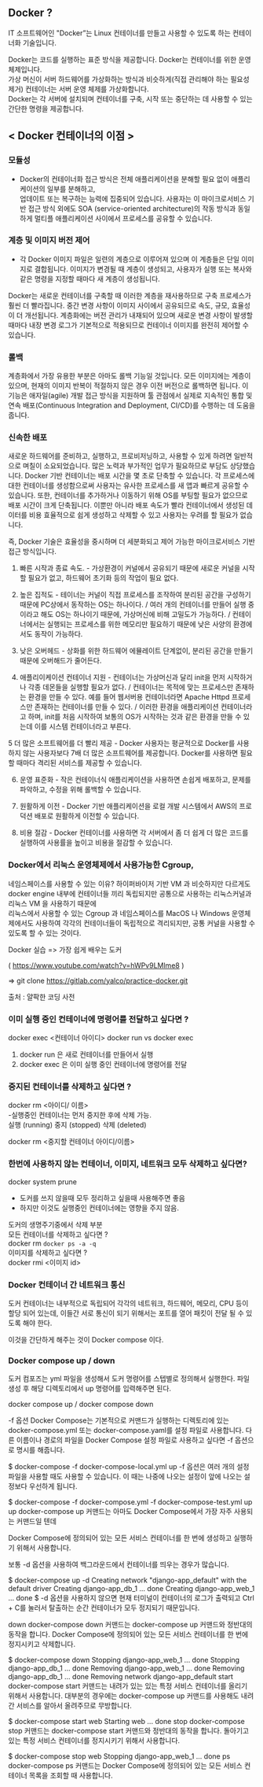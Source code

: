 ## Docker ?

IT 소프트웨어인 "Docker”는 Linux 컨테이너를 만들고 사용할 수 있도록 하는 컨테이너화 기술입니다.

Docker는 코드를 실행하는 표준 방식을 제공합니다. Docker는 컨테이너를 위한 운영 체제입니다.  
가상 머신이 서버 하드웨어를 가상화하는 방식과 비슷하게(직접 관리해야 하는 필요성 제거) 컨테이너는 서버 운영 체제를 가상화합니다.  
Docker는 각 서버에 설치되며 컨테이너를 구축, 시작 또는 중단하는 데 사용할 수 있는 간단한 명령을 제공합니다.
## < Docker 컨테이너의 이점 > 
### 모듈성
- Docker의 컨테이너화 접근 방식은 전체 애플리케이션을 분해할 필요 없이 애플리케이션의 일부를 분해하고,  
업데이트 또는 복구하는 능력에 집중되어 있습니다. 사용자는 이 마이크로서비스 기반 접근 방식 외에도 SOA  (service-oriented architecture)의
작동 방식과 동일하게 멀티플 애플리케이션 사이에서 프로세스를 공유할 수 있습니다.
### 계층 및 이미지 버전 제어
- 각 Docker 이미지 파일은 일련의 계층으로 이루어져 있으며 이 계층들은 단일 이미지로 결합됩니다. 이미지가 변경될 때 계층이 생성되고, 사용자가 실행 또는 복사와 같은 명령을 지정할 때마다 새 계층이 생성됩니다.

Docker는 새로운 컨테이너를 구축할 때 이러한 계층을 재사용하므로 구축 프로세스가 훨씬 더 빨라집니다. 중간 변경 사항이 이미지 사이에서 공유되므로 속도, 규모, 효율성이 더 개선됩니다. 계층화에는 버전 관리가 내재되어 있으며 새로운 변경 사항이 발생할 때마다 내장 변경 로그가 기본적으로 적용되므로 컨테이너 이미지를 완전히 제어할 수 있습니다.

### 롤백
계층화에서 가장 유용한 부분은 아마도 롤백 기능일 것입니다. 모든 이미지에는 계층이 있으며, 현재의 이미지 반복이 적절하지 않은 경우 이전 버전으로 롤백하면 됩니다. 이 기능은 애자일(agile) 개발 접근 방식을 지원하며 툴 관점에서 실제로 지속적인 통합 및 연속 배포(Continuous Integration and Deployment, CI/CD)를 수행하는 데 도움을 줍니다.

### 신속한 배포
새로운 하드웨어를 준비하고, 실행하고, 프로비저닝하고, 사용할 수 있게 하려면 일반적으로 며칠이 소요되었습니다. 많은 노력과 부가적인 업무가 필요하므로 부담도 상당했습니다. Docker 기반 컨테이너는 배포 시간을 몇 초로 단축할 수 있습니다. 각 프로세스에 대한 컨테이너를 생성함으로써 사용자는 유사한 프로세스를 새 앱과 빠르게 공유할 수 있습니다. 또한, 컨테이너를 추가하거나 이동하기 위해 OS를 부팅할 필요가 없으므로 배포 시간이 크게 단축됩니다. 이뿐만 아니라 배포 속도가 빨라 컨테이너에서 생성된 데이터를 비용 효율적으로 쉽게 생성하고 삭제할 수 있고 사용자는 우려를 할 필요가 없습니다.

즉, Docker 기술은 효율성을 중시하며 더 세분화되고 제어 가능한 마이크로서비스 기반 접근 방식입니다.


1. 빠른 시작과 종료 속도. - 가상환경이 커널에서 공유되기 때문에 새로운 커널을 시작할 필요가 없고, 하드웨어 초기화 등의 작업이 필요 없다.

2. 높은 집적도 - 테이너는 커널이 직접 프로세스를 조작하여 분리된 공간을 구성하기 때문에 PC상에서 동작하는 OS는 하나이다. / 여러 개의 컨테이너를 만들어 실행 중이라고 해도 OS는 하나이기 때문에, 가상머신에 비해 고밀도가 가능하다. / 컨테이너에서는 실행되는 프로세스를 위한 메모리만 필요하기 때문에 낮은 사양의 환경에서도 동작이 가능하다.

3. 낮은 오버헤드 - 상화를 위한 하드웨어 에뮬레이트 단계없이, 분리된 공간을 만들기 때문에 오버해드가 줄어든다.
4. 애플리이케이션 컨테이너 지원 -  컨테이너는 가상머신과 달리 init을 먼저 시작하거나 각종 데몬들을 실행할 필요가 없다. /  컨테이너는 목적에 맞는 프로세스만 존재하는 환경을 만들 수 있다. 예를 들어 웹서버용 컨테이너라면 Apache Httpd 프로세스만 존재하는 컨테이너를 만들 수 있다. /  이러한 환경을 애플리케이션 컨테이너라고 하며, init를 처음 시작하여 보통의 OS가 시작하는 것과 같은 환경을 만들 수 있는데 이를 시스템 컨테이너라고 부른다.

5 더 많은 소프트웨어를 더 빨리 제공 - Docker 사용자는 평균적으로 Docker를 사용하지 않는 사용자보다 7배 더 많은 소프트웨어를 제공합니다. Docker를 사용하면 필요할 때마다 격리된 서비스를 제공할 수 있습니다.

6. 운영 표준화 - 작은 컨테이너식 애플리케이션을 사용하면 손쉽게 배포하고, 문제를 파악하고, 수정을 위해 롤백할 수 있습니다.

7. 원활하게 이전 - Docker 기반 애플리케이션을 로컬 개발 시스템에서 AWS의 프로덕션 배포로 원활하게 이전할 수 있습니다.

8. 비용 절감 - Docker 컨테이너를 사용하면 각 서버에서 좀 더 쉽게 더 많은 코드를 실행하여 사용률을 높이고 비용을 절감할 수 있습니다.


### Docker에서 리눅스 운영체제에서 사용가능한 Cgroup, 
네임스페이스를 사용할 수 있는 이유?
하이퍼바이저 기반 VM 과 비슷하지만 다르게도 docker engine 내부에 컨테이너들 끼리 독립되지만 공통으로 사용하는 리눅스커널과 리눅스 VM 을 사용하기 때문에  
리눅스에서 사용할 수 있는 Cgroup 과 네임스페이스를 MacOS 나 Windows 운영체제에서도 사용하여 각각의 컨테이너들이 독립적으로 격리되지만, 공통 커널을 사용할 수 있도록 할 수 있는 것이다.  
  
Docker 실습
=> 가장 쉽게 배우는 도커

( https://www.youtube.com/watch?v=hWPv9LMlme8 )

=> git clone https://gitlab.com/yalco/practice-docker.git 

출처 : 얄팍한 코딩 사전

### 이미 실행 중인 컨테이너에 명령어를 전달하고 싶다면 ?

docker exec <컨테이너 아이디> 
docker run vs docker exec
1. docker run 은 새로 컨테이너를 만들어서 실행
2. docker exec 은 이미 실행 중인 컨테이너에 명령어를 전달

### 중지된 컨테이너를 삭제하고 싶다면 ?  
  
docker rm <아이디/ 이름>  
-실행중인 컨테이너는 먼저 중지한 후에 삭제 가능.  
실행 (running) 중지 (stopped) 삭제 (deleted)  
  
docker rm <중지할 컨테이너 아이디/이름>  
### 한번에 사용하지 않는 컨테이너, 이미지, 네트워크 모두 삭제하고 싶다면?  
  
docker system prune  

- 도커를 쓰지 않을때 모두 정리하고 싶을때 사용해주면 좋음
- 하지만 이것도 실행중인 컨테이너에는 영향을 주지 않음.
   
도커의 생명주기중에서 삭제 부분  
모든 컨테이너를 삭제하고 싶다면 ?  
docker rm `docker ps -a -q`  
이미지를 삭제하고 싶다면 ?  
docker rmi <이미지 id>

### Docker 컨테이너 간 네트워크 통신

도커 컨테이너는 내부적으로 독립되어 각각의 네트워크, 하드웨어, 메모리, CPU 등이 할당 되어 있는데, 이들간 서로 통신이 되기 위해서는 포트를 열어 패킷이 전달 될 수 있도록 해야 한다.

이것을 간단하게 해주는 것이 Docker compose 이다.

### Docker compose up / down

도커 컴포즈는 yml 파일을 생성해서 도커 명령어를 스텝별로 정의해서
실행한다. 파일 생성 후 해당 디렉토리에서 up 명령어를 입력해주면 된다.

docker compose up / docker compose down

-f 옵션
Docker Compose는 기본적으로 커맨드가 실행하는 디렉토리에 있는 docker-compose.yml 또는 docker-compose.yaml를 설정 파일로 사용합니다. 다른 이름이나 경로의 파일을 Docker Compose 설정 파일로 사용하고 싶다면 -f 옵션으로 명시를 해줍니다.

$ docker-compose -f docker-compose-local.yml up
-f 옵션은 여러 개의 설정 파일을 사용할 때도 사용할 수 있습니다. 이 때는 나중에 나오는 설정이 앞에 나오는 설정보다 우선하게 됩니다.

$ docker-compose -f docker-compose.yml -f docker-compose-test.yml up
up
docker-compose up 커맨드는 아마도 Docker Compose에서 가장 자주 사용되는 커맨드일 텐데

Docker Compose에 정의되어 있는 모든 서비스 컨테이너를 한 번에 생성하고 실행하기 위해서 사용합니다.

보통 -d 옵션을 사용하여 백그라운드에서 컨테이너를 띄우는 경우가 많습니다.

$ docker-compose up -d
Creating network "django-app_default" with the default driver
Creating django-app_db_1 ... done
Creating django-app_web_1 ... done
$
-d 옵션을 사용하지 않으면 현재 터미널이 컨테이너의 로그가 출력되고 Ctrl + C를 눌러서 탈출하는 순간 컨테이너가 모두 정지되기 때문입니다.

down
docker-compose down 커맨드는 docker-compose up 커맨드와 정반대의 동작을 합니다. Docker Compose에 정의되어 있는 모든 서비스 컨테이너를 한 번에 정지시키고 삭제합니다.

$ docker-compose down
Stopping django-app_web_1 ... done
Stopping django-app_db_1  ... done
Removing django-app_web_1 ... done
Removing django-app_db_1  ... done
Removing network django-app_default
start
docker-compose start 커맨드는 내려가 있는 있는 특정 서비스 컨테이너를 올리기 위해서 사용합니다. 대부분의 경우에는 docker-compose up 커맨드를 사용해도 내려간 서비스를 알아서 올려주므로 무방합니다.

$ docker-compose start web
Starting web ... done
stop
docker-compose stop 커맨드는 docker-compose start 커맨드와 정반대의 동작을 합니다. 돌아기고 있는 특정 서비스 컨테이너를 정지시키기 위해서 사용합니다.

$ docker-compose stop web
Stopping django-app_web_1 ... done
ps
docker-compose ps 커맨드는 Docker Compose에 정의되어 있는 모든 서비스 컨테이너 목록을 조회할 때 사용합니다.
